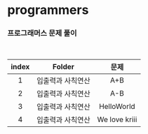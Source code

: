 # programmers

### 프로그래머스 문제 풀이

<br>

| index | Folder            |     문제      |
| :---: | ----------------- | :-----------: |
|   1   | 입출력과 사칙연산 |      A+B      |
|   2   | 입출력과 사칙연산 |      A-B      |
|   3   | 입출력과 사칙연산 |  HelloWorld   |
|   4   | 입출력과 사칙연산 | We love kriii |
